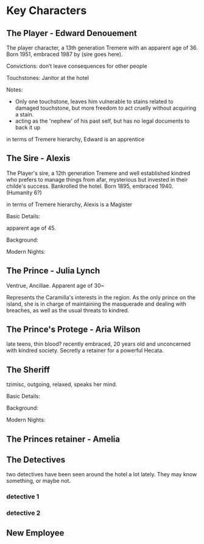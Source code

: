 # Key Characters

## The Player - Edward Denouement

The player character, a 13th generation Tremere with an apparent age of 36. Born 1951, embraced 1987 by (sire goes here).

Convictions: don’t leave consequences for other people

Touchstones: Janitor at the hotel

Notes:

* Only one touchstone, leaves him vulnerable to stains related to damaged touchstone, but more freedom to act cruelly without acquiring a stain.
* acting as the 'nephew' of his past self, but has no legal documents to back it up

in terms of Tremere hierarchy, Edward is an apprentice



## The Sire - Alexis

The Player's sire, a 12th generation Tremere and well established kindred who prefers to manage things from afar, mysterious but invested in their childe's success. Bankrolled the hotel. Born 1895, embraced 1940. (Humanity 6?)&#x20;

in terms of Tremere hierarchy, Alexis is a Magister

Basic Details:

apparent age of 45.&#x20;

Background:&#x20;

Modern Nights:&#x20;

## The Prince - Julia Lynch

Ventrue, Ancillae. Apparent age of 30\~

Represents the Caramilla's interests in the region. As the only prince on the island, she is in charge of maintaining the masquerade and  dealing with breaches, as well as the usual threats to kindred.&#x20;



## The Prince's Protege - Aria Wilson

late teens, thin blood? recently embraced, 20 years old and unconcerned with kindred society. Secretly a retainer for a powerful Hecata.&#x20;

## The Sheriff

tzimisc, outgoing, relaxed, speaks her mind.

Basic Details:



Background:&#x20;

Modern Nights:&#x20;

## The Princes retainer - Amelia

## The Detectives

two detectives have been seen around the hotel a lot lately. They may know something, or maybe not.

### detective 1

### detective 2

## New Employee

